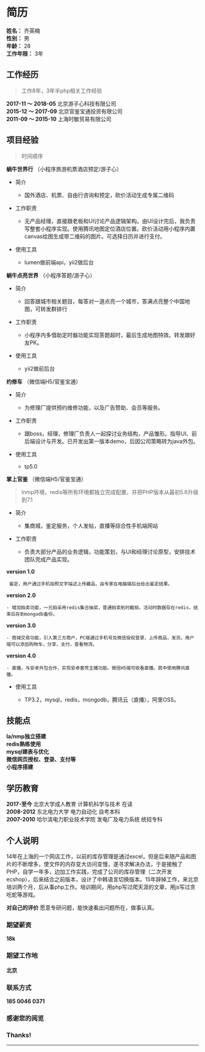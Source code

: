 # 简历
**姓名：** 齐英楠  
**性别：** 男  
**年龄：** 28  
**工作年限：** 3年


## 工作经历
>工作8年，3年半php相关工作经验

**2017-11 ～ 2018-05** 北京游子心科技有限公司  
**2015-12 ～ 2017-09** 北京官鉴宝通投资有限公司  
**2011-09 ～ 2015-10** 上海时敏贸易有限公司  

## 项目经验        
>时间顺序

**蜗牛世界行** （小程序旅游机票酒店预定/游子心）  
 
* 简介  

	- 国外酒店、机票、自由行咨询和预定，砍价活动生成专属二维码

* 工作职责

	- 无产品经理，直接跟老板和UI讨论产品逻辑架构。由UI设计完后，我负责写整套小程序实现。使用腾讯地图定位酒店位置。砍价活动用小程序内置canvas绘图生成带二维码的图片。可选择日历并进行支付。

* 使用工具  

	- lumen做前端api，yii2做后台

**蜗牛点亮世界** （小程序答题/游子心）  

* 简介  

	- 回答跟城市相关题目，每答对一道点亮一个城市，答满点亮整个中国地图，可转发群排行

* 工作职责  

	- 小程序内多借助定时器功能实现答题超时，最后生成地图特效。转发跟好友PK。

* 使用工具  

	- yii2做前后台


**约修车** （微信端H5/官鉴宝通）  

* 简介  

	- 为修理厂提供预约维修功能，以及广告赞助、会员等服务。

* 工作职责  

	- 跟boss，经理，修理厂负责人一起探讨业务结构，产品雏形。指导UI、前后端设计与开发。已开发出第一版本demo，后因公司策略转为java外包。

* 使用工具  

	- tp5.0


**掌上官鉴** （微信端H5/官鉴宝通） 
> lnmp环境，redis等所有环境都独立完成配置，并把PHP版本从最初5.6升级到7.1 

* 简介  

	- 集商城，鉴定服务，个人发帖，直播等综合性手机端网站

* 工作职责  

	- 负责大部分产品的业务逻辑，功能策划，与UI和经理讨论原型，安排技术团队完成产品实现。

**version 1.0**
	
	 鉴定，用户通过手机拍照文字描述上传藏品，由专家在电脑端后台给出鉴定结果。

**version 2.0**

	- 增加拍卖功能，一元拍采用redis集合抽奖，普通拍卖到时截拍，活动时数据存在redis，结束后存到mongodb备份。

**version 3.0**

	- 商城交易功能，引入第三方商户，PC端通过手机号及微信授权登录，上传商品，发货。用户端可以添加购物车，分享，支付，查看物流。

**version 4.0**

	- 直播，与安卓外包合作，实现安卓套壳主播功能。微信H5端可收看直播。其中使用腾讯直播。

* 使用工具  

	- TP3.2，mysql，redis，mongodb，腾讯云（直播），阿里OSS。


## 技能点

**la/nmp独立搭建**  
**redis熟练使用**  
**mysql建表与优化**  
**微信网页授权、登录、支付等**  
**小程序搭建**  

## 学历教育

**2017-至今** 北京大学成人教育 计算机科学与技术 在读  
**2008-2012** 东北电力大学 电力自动化 自考本科  
**2007-2010** 哈尔滨电力职业技术学院 发电厂及电力系统 统招专科

## 个人说明

14年在上海的一个网店工作，以前的库存管理是通过excel，但是后来随产品和图片的不断增多，使文件的内存变大访问变慢，遂寻求解决办法，于是接触了PHP，自学一年多，边加工作实践，完成了公司的库存管理（二次开发ecshop），后来结合之前版本，设计了中韩语言切换版本。15年辞掉工作，来北京培训两个月，后从事php工作。培训期间，用php写过爬天涯的文章，用js写过贪吃蛇等游戏。

**对自己的评价** 
愿意专研问题，能快速看出问题所在，做事认真。


### 期望薪资
**18k**

### 期望工作地
**北京**

### 联系方式
**185 0046 0371**


### 感谢您的阅览
### Thanks!
***
